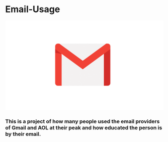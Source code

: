 # Email-Usage

![Logo](Gmail.jpg)

### This is a project of how many people used the email providers of Gmail and AOL at their peak and how educated the person is by their email.
